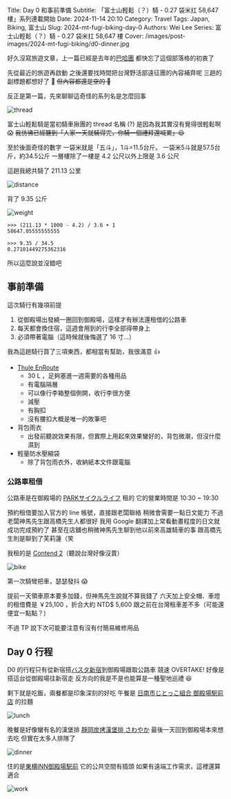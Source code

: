 Title: Day 0 和事前準備
Subtitle: 「富士山輕鬆（？）騎 - 0.27 袋米扛 58,647 樓」系列連載開始
Date: 2024-11-14 20:10
Category: Travel
Tags: Japan, Biking, 富士山
Slug: 2024-mt-fugi-biking-day-0
Authors: Wei Lee
Series: 富士山輕鬆（？）騎 - 0.27 袋米扛 58,647 樓
Cover: /images/post-images/2024-mt-fugi-biking/d0-dinner.jpg

好久沒寫旅遊文章，上一篇已經是去年的[巴哈團]({filename}/posts/travel/2023/4-bahamut-anime-tourism-2023.md)
都快忘了這個部落格的初衷了

<!--more-->

先從最近的旅遊再啟動
之後還要找時間把台灣野活部遠征團的內容補齊呢
三趟的副標題都想好了 💪
~~但內容都還是空的 🥲~~

反正是第一篇，先來聊聊這奇怪的系列名是怎麼回事

![thread](/images/post-images/2024-mt-fugi-biking/d0-thread.jpg)


富士山輕鬆騎是當初騎車揪團的 thread 名稱
(?) 是因為我其實沒有覺得很輕鬆啊 😱
~~我彷彿已經聽到「人家一天就騎得完，你騎一個禮拜還喊累」😆~~

至於後面奇怪的數字
一袋米就是「五斗」，1斗=11.5台斤。 一袋米5斗就是57.5台斤，約34.5公斤
一層樓除了一樓是 4.2 公尺以外上限是 3.6 公尺

這趟我總共騎了 211.13 公里

![distance](/images/post-images/2024-mt-fugi-biking/d0-distance.jpg)

背了 9.35 公斤

![weight](/images/post-images/2024-mt-fugi-biking/d0-weight.jpg)

```python-console
>>> (211.13 * 1000 - 4.2) / 3.6 + 1
58647.05555555555

>>> 9.35 / 34.5
0.27101449275362316
```

所以這麼說並沒錯吧

## 事前準備
這次騎行有幾項前提

1. 從御殿場出發繞一圈回到御殿場，這樣才有辦法還租借的公路車
2. 每天都會換住宿，這週會用到的行李全部得帶身上
3. 必須帶著電腦（這時候就後悔選了 16 寸...）

我為這趟騎行買了三項東西，都相當有幫助，我很滿意 👍

* [Thule EnRoute](https://www.thule.com/zh-tw/backpacks/laptop-backpacks/thule-enroute-backpack-30l-_-3204849)
    * 30 L ，足夠塞進一週需要的各種用品
    * 有電腦隔層
    * 可以像行李箱整個側開，收行李很方便
    * 減壓
    * 有胸扣
    * 沒有腰扣大概是唯一的敗筆吧
* 背包雨衣
    * 出發前聽說效果有限，但實際上用起來效果蠻好的，背包微潮，但沒什麼濕到
* 輕量防水壓縮袋
    * 除了背包雨衣外，收納紙本文件跟電腦

### 公路車租借
公路車是在御殿場的 [PARKサイクルライフ](https://park-gotemba.shop/) 租的
它的營業時間是 10:30 ~ 19:30

預約租借要加入官方的 line 帳號，直接跟老闆聯絡
稍微會需要一點日文能力
不過老闆神馬先生跟高橋先生人都很好
我用 Google 翻譯加上常看動畫程度的日文就成功完成預約了
甚至在店舖也稍微神馬先生聊到他以前來高雄騎車的事
跟高橋先生則是聊到了芙莉蓮（笑

我租的是 [Contend 2](https://www.giant-bicycles.com/jp/contend-2--gj--2022)（聽說台灣好像沒賣）

![bike](/images/post-images/2024-mt-fugi-biking/d0-bike.jpg)

第一次騎彎把車，瑟瑟發抖 😱

提前一天領車原本要多加錢，但神馬先生說就不算我錢了
六天加上安全帽、車燈的租借費是 ￥25,100 ，折合大約 NTD$ 5,600
跟之前在台灣租車差不多（可能還便宜一點點？）

不過 TP 說下次可能要注意有沒有付簡易維修用品

## Day 0 行程
D0 的行程只有從新宿搭[バスタ新宿](https://shinjuku-busterminal.co.jp/)到御殿場跟取公路車
競速 OVERTAKE! 好像是搭這台從御殿場往新宿走
反方向的我是不是也能算是一種聖地巡禮 😆

剩下就是吃飯，兩餐都是印象深刻的好吃
午餐是 [日南市じとっこ組合 御殿場駅前店](https://maps.app.goo.gl/U2rRNnCBYGvQGKvS9) 的拉麵

![lunch](/images/post-images/2024-mt-fugi-biking/d0-lunch.jpg)

晚餐是好像蠻有名的漢堡排 [靜岡炭烤漢堡排 さわやか](https://maps.app.goo.gl/PR1tqTX6gqCPkxYx7)
最後一天回到御殿場本來想去吃
但實在太多人排隊了

![dinner](/images/post-images/2024-mt-fugi-biking/d0-dinner.jpg)

住的是[東横INN御殿場駅前](https://maps.app.goo.gl/3h6vxA7xEThSL7K78)
它的公共空間有插頭
如果有遠端工作需求，這裡還算適合

![work](/images/post-images/2024-mt-fugi-biking/d0-work.jpg)
